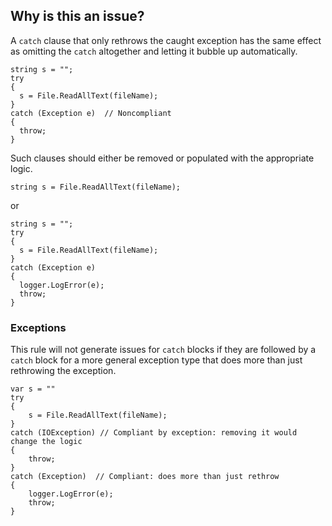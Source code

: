 ## Why is this an issue?
 
A `catch` clause that only rethrows the caught exception has the same effect as omitting the `catch` altogether and letting it bubble up automatically.

    string s = "";
    try
    {
      s = File.ReadAllText(fileName);
    }
    catch (Exception e)  // Noncompliant
    {
      throw;
    }

Such clauses should either be removed or populated with the appropriate logic.

    string s = File.ReadAllText(fileName);

or

    string s = "";
    try
    {
      s = File.ReadAllText(fileName);
    }
    catch (Exception e)
    {
      logger.LogError(e);
      throw;
    }

### Exceptions
 
This rule will not generate issues for `catch` blocks if they are followed by a `catch` block for a more general exception type that does more than just rethrowing the exception.

    var s = ""
    try
    {
        s = File.ReadAllText(fileName);
    }
    catch (IOException) // Compliant by exception: removing it would change the logic
    {
        throw;
    }
    catch (Exception)  // Compliant: does more than just rethrow
    {
        logger.LogError(e);
        throw;
    }